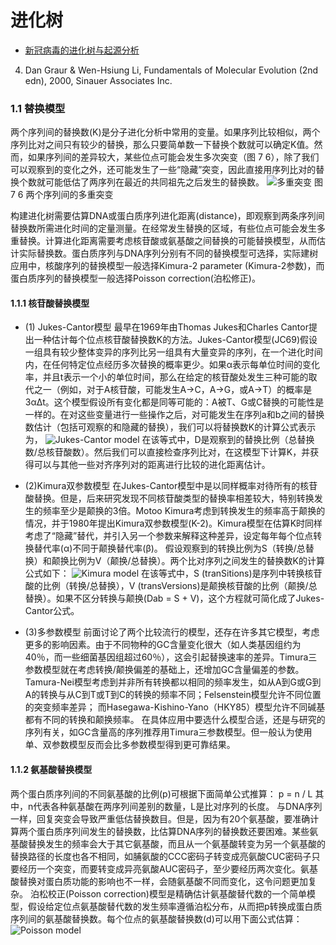 # 进化树


 * [新冠病毒的进化树与起源分析](http://blog.ligene.cn/2020/03/19/ncov-tree/)

 4. Dan Graur & Wen-Hsiung Li, Fundamentals of Molecular Evolution (2nd edn), 2000, Sinauer Associates Inc. 


### 1.1 替换模型
两个序列间的替换数(K)是分子进化分析中常用的变量。如果序列比较相似，两个序列比对之间只有较少的替换，那么只要简单数一下替换个数就可以确定K值。然而，如果序列间的差异较大，某些位点可能会发生多次突变（图 7 6），除了我们可以观察到的变化之外，还可能发生了一些“隐藏”突变，因此直接用序列比对的替换个数就可能低估了两序列在最近的共同祖先之后发生的替换数。
![多重突变](https://raw.githubusercontent.com/adong77/bigbook/master/imageBed/book/fig7-6.png)
图 7 6 两个序列间的多重突变

构建进化树需要估算DNA或蛋白质序列进化距离(distance)，即观察到两条序列间替换数所需进化时间的定量测量。在经常发生替换的区域，有些位点可能会发生多重替换。计算进化距离需要考虑核苷酸或氨基酸之间替换的可能替换模型，从而估计实际替换数。蛋白质序列与DNA序列分别有不同的替换模型可选择，实际建树应用中，核酸序列的替换模型一般选择Kimura-2 parameter (Kimura-2参数)，而蛋白质序列的替换模型一般选择Poisson correction(泊松修正)。
#### 1.1.1 核苷酸替换模型
* (1) Jukes-Cantor模型
最早在1969年由Thomas Jukes和Charles Cantor提出一种估计每个位点核苷酸替换数K的方法。Jukes-Cantor模型(JC69)假设一组具有较少整体变异的序列比另一组具有大量变异的序列，在一个进化时间内，在任何特定位点经历多次替换的概率更少。如果α表示每单位时间的变化率，并且t表示一个小的单位时间，那么在给定的核苷酸处发生三种可能的取代之一（例如，对于A核苷酸，可能发生A→C，A→G，或A→T）的概率是3αΔt。这个模型假设所有变化都是同等可能的：A被T、G或C替换的可能性是一样的。在对这些变量进行一些操作之后，对可能发生在序列a和b之间的替换数估计（包括可观察的和隐藏的替换），我们可以将替换数K的计算公式表示为，
![Jukes-Cantor model](https://raw.githubusercontent.com/adong77/bigbook/master/imageBed/book/JC-model.png)
在该等式中，D是观察到的替换比例（总替换数/总核苷酸数）。然后我们可以直接检查序列比对，在这模型下计算K，并获得可以与其他一些对齐序列对的距离进行比较的进化距离估计。
* (2)Kimura双参数模型
在Jukes-Cantor模型中是以同样概率对待所有的核苷酸替换。但是，后来研究发现不同核苷酸类型的替换率相差较大，特别转换发生的频率至少是颠换的3倍。Motoo Kimura考虑到转换发生的频率高于颠换的情况，并于1980年提出Kimura双参数模型(K-2)。Kimura模型在估算K时同样考虑了“隐藏”替代，并引入另一个参数来解释这种差异，设定每年每个位点转换替代率(α)不同于颠换替代率(β)。
 	假设观察到的转换比例为S（转换/总替换）和颠换比例为V（颠换/总替换）。两个比对序列之间发生的替换数K的计算公式如下：
![Kimura model](https://raw.githubusercontent.com/adong77/bigbook/master/imageBed/book/Kimura-model.png)
在该等式中，S (tranSitions)是序列中转换核苷酸的比例（转换/总替换），V (transVersions)是颠换核苷酸的比例（颠换/总替换）。如果不区分转换与颠换(Dab = S + V)，这个方程就可简化成了Jukes-Cantor公式。

* (3)多参数模型
前面讨论了两个比较流行的模型，还存在许多其它模型，考虑更多的影响因素。由于不同物种的GC含量变化很大（如人类基因组约为40％，而一些细菌基因组超过60％），这会引起替换速率的差异。Timura三参数模型就在考虑转换/颠换偏差的基础上，还增加GC含量偏差的参数。Tamura-Nei模型考虑到并非所有转换都以相同的频率发生，如从A到G或G到A的转换与从C到T或T到C的转换的频率不同；Felsenstein模型允许不同位置的突变频率差异； 而Hasegawa-Kishino-Yano（HKY85）模型允许不同碱基都有不同的转换和颠换频率。
在具体应用中要选什么模型合适，还是与研究的序列有关，如GC含量高的序列推荐用Timura三参数模型。但一般认为使用单、双参数模型反而会比多参数模型得到更可靠结果。

#### 1.1.2 氨基酸替换模型
两个蛋白质序列间的不同氨基酸的比例(p)可根据下面简单公式推算：
p = n / L
其中，n代表各种氨基酸在两序列间差别的数量，L是比对序列的长度。
与DNA序列一样，回复突变会导致严重低估替换数目。但是，因为有20个氨基酸，要准确计算两个蛋白质序列间发生的替换数，比估算DNA序列的替换数还要困难。某些氨基酸替换发生的频率会大于其它氨基酸，而且从一个氨基酸转变为另一个氨基酸的替换路径的长度也各不相同，如脯氨酸的CCC密码子转变成亮氨酸CUC密码子只要经历一个突变，而要转变成异亮氨酸AUC密码子，至少要经历两次变化。氨基酸替换对蛋白质功能的影响也不一样，会随氨基酸不同而变化，这令问题更加复杂。
泊松校正(Poisson correction)模型是精确估计氨基酸替代数的一个简单模型，假设给定位点氨基酸替代数的发生频率遵循泊松分布，从而把p转换成蛋白质序列间的氨基酸替换数。每个位点的氨基酸替换数(d)可以用下面公式估算：
![Poisson model](https://raw.githubusercontent.com/adong77/bigbook/master/imageBed/book/poisson-model.png)

